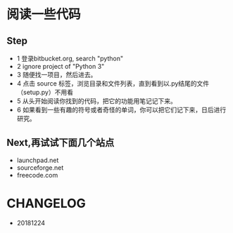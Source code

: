 # 阅读一些代码


## Step

- 1 登录bitbucket.org, search "python"
- 2 ignore project of "Python 3" 
- 3 随便找一项目，然后进去。
- 4 点击 source 标签，浏览目录和文件列表，直到看到以.py结尾的文件（setup.py）不用看
- 5 从头开始阅读你找到的代码，把它的功能用笔记记下来。
- 6 如果看到一些有趣的符号或者奇怪的单词，你可以把它们记下来，日后进行研究。


## Next,再试试下面几个站点

- launchpad.net
- sourceforge.net
- freecode.com



# CHANGELOG
- 20181224
